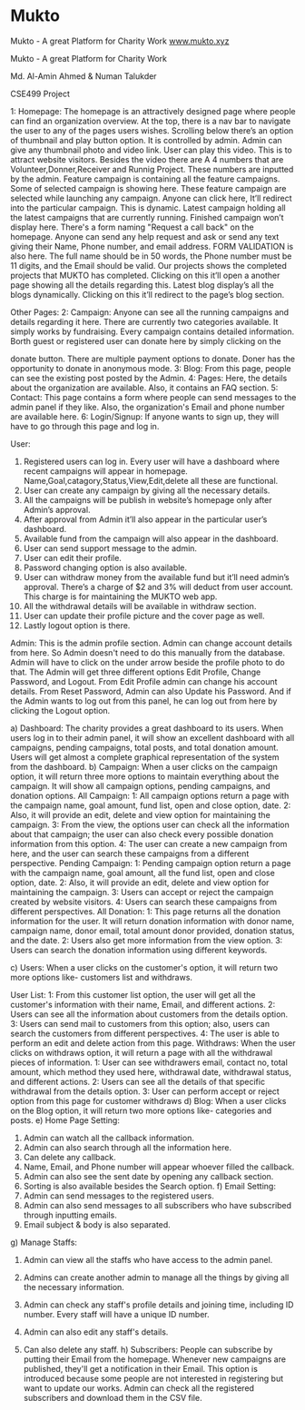 # Mukto
Mukto - A great Platform for Charity Work
www.mukto.xyz

Mukto - A great Platform for Charity Work

Md. Al-Amin Ahmed & Numan Talukder

CSE499 Project

1: Homepage:
The homepage is an attractively designed page where people can find an organization
overview. At the top, there is a nav bar to navigate the user to any of the pages users wishes.
Scrolling below there’s an option of thumbnail and play button option. It is controlled by admin.
Admin can give any thumbnail photo and video link. User can play this video. This is to attract
website visitors.
Besides the video there are A 4 numbers that are Volunteer,Donner,Receiver and Runnig
Project. These numbers are inputted by the admin.
Feature campaign is containing all the feature campaigns. Some of selected campaign is
showing here. These feature campaign are selected while launching any campaign. Anyone can
click here, It’ll redirect into the particular campaign. This is dynamic.
Latest campaign holding all the latest campaigns that are currently running. Finished campaign
won’t display here.
There's a form naming "Request a call back" on the homepage. Anyone can send any help
request and ask or send any text giving their Name, Phone number, and email address. FORM
VALIDATION is also here. The full name should be in 50 words, the Phone number must be 11
digits, and the Email should be valid.
Our projects shows the completed projects that MUKTO has completed. Clicking on this it’ll
open a another page showing all the details regarding this.
Latest blog display’s all the blogs dynamically. Clicking on this it’ll redirect to the page’s blog
section.

Other Pages:
2: Campaign: Anyone can see all the running campaigns and details regarding it here. There
are currently two categories available. It simply works by fundraising. Every campaign contains
detailed information. Borth guest or registered user can donate here by simply clicking on the

donate button. There are multiple payment options to donate. Doner has the opportunity to
donate in anonymous mode.
3: Blog: From this page, people can see the existing post posted by the Admin.
4: Pages: Here, the details about the organization are available. Also, it contains an FAQ
section.
5: Contact: This page contains a form where people can send messages to the admin panel if
they like. Also, the organization's Email and phone number are available here.
6: Login/Signup: If anyone wants to sign up, they will have to go through this page and log in.

User:
1. Registered users can log in. Every user will have a dashboard where recent campaigns
will appear in homepage. Name,Goal,catagory,Status,View,Edit,delete all these are
functional.
2. User can create any campaign by giving all the necessary details.
3. All the campaigns will be publish in website’s homepage only after Admin’s approval.
4. After approval from Admin it’ll also appear in the particular user’s dashboard.
5. Available fund from the campaign will also appear in the dashboard.
6. User can send support message to the admin.
7. User can edit their profile.
8. Password changing option is also available.
9. User can withdraw money from the available fund but it’ll need admin’s approval. There’s
a charge of $2 and 3% will deduct from user account. This charge is for
maintaining the MUKTO web app.
10. All the withdrawal details will be available in withdraw section.
11. User can update their profile picture and the cover page as well.
12. Lastly logout option is there.

Admin:
This is the admin profile section. Admin can change account details from here. So Admin
doesn't need to do this manually from the database. Admin will have to click on the under arrow
beside the profile photo to do that. The Admin will get three different options Edit Profile,
Change Password, and Logout. From Edit Profile admin can change his account details. From
Reset Password, Admin can also Update his Password. And if the Admin wants to log out from
this panel, he can log out from here by clicking the Logout option.

a) Dashboard:
The charity provides a great dashboard to its users. When users log in to their admin panel, it
will show an excellent dashboard with all campaigns, pending campaigns, total posts, and total
donation amount.
Users will get almost a complete graphical representation of the system from the dashboard.
b) Campaign:
When a user clicks on the campaign option, it will return three more options to maintain
everything about the campaign. It will show all campaign options, pending campaigns, and
donation options.
All Campaign:
1: All campaign options return a page with the campaign name, goal amount, fund list,
open and close option, date.
2: Also, it will provide an edit, delete and view option for maintaining the campaign.
3: From the view, the options user can check all the information about that campaign; the
user can also check every possible donation information from this option.
4: The user can create a new campaign from here, and the user can search these
campaigns from a different perspective.
Pending Campaign:
1: Pending campaign option return a page with the campaign name, goal amount, all the
fund list, open and close option, date.
2: Also, it will provide an edit, delete and view option for maintaining the campaign.
3: Users can accept or reject the campaign created by website visitors.
4: Users can search these campaigns from different perspectives.
All Donation:
1: This page returns all the donation information for the user. It will return donation
information with donor name, campaign name, donor email, total amount donor
provided, donation status, and the date.
2: Users also get more information from the view option.
3: Users can search the donation information using different keywords.

c) Users:
When a user clicks on the customer's option, it will return two more options like- customers list
and withdraws.

User List:
1: From this customer list option, the user will get all the customer's information with their
name, Email, and different actions.
2: Users can see all the information about customers from the details option.
3: Users can send mail to customers from this option; also, users can search the
customers from different perspectives.
4: The user is able to perform an edit and delete action from this page.
Withdraws:
When the user clicks on withdraws option, it will return a page with all the withdrawal
pieces of information.
1: User can see withdrawers email, contact no, total amount, which method they used
here, withdrawal date, withdrawal status, and different actions.
2: Users can see all the details of that specific withdrawal from the details option.
3: User can perform accept or reject option from this page for customer withdraws
d) Blog:
When a user clicks on the Blog option, it will return two more options like- categories and posts.
e) Home Page Setting:
1. Admin can watch all the callback information.
2. Admin can also search through all the information here.
3. Can delete any callback.
4. Name, Email, and Phone number will appear whoever filled the callback.
5. Admin can also see the sent date by opening any callback section.
6. Sorting is also available besides the Search option.
f) Email Setting:
1. Admin can send messages to the registered users.
2. Admin can also send messages to all subscribers who have subscribed through inputting
emails.
3. Email subject & body is also separated.

g) Manage Staffs:
1. Admin can view all the staffs who have access to the admin panel.
2. Admins can create another admin to manage all the things by giving all the necessary
information.

3. Admin can check any staff's profile details and joining time, including ID number. Every
staff will have a unique ID number.
4. Admin can also edit any staff's details.
5. Can also delete any staff.
h) Subscribers:
People can subscribe by putting their Email from the homepage. Whenever new campaigns are
published, they'll get a notification in their Email. This option is introduced because some people
are not interested in registering but want to update our works.
Admin can check all the registered subscribers and download them in the CSV file.
